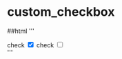 # custom_checkbox

##html
'''
  <div class="check_list">
        <label for="">check</label>
        <input type="checkbox" name="check" checked>
        <label for="">check</label>
        <input type="checkbox" name="check">
  </div>
  '''
